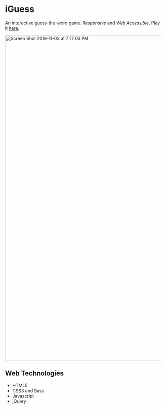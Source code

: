 # iGuess

An interactive guess-the-word game.  _Responsive_ and _Web Accessible_.  Play it [here](https://m-amc.github.io/anaMoralesProjectThree/).

<img width="1050" alt="Screen Shot 2019-11-03 at 7 17 03 PM" src="https://user-images.githubusercontent.com/30078278/68094466-a0414300-fe6e-11e9-96e4-7daf533f6875.png">

## Web Technologies
* HTML5
* CSS3 and Sass
* Javascript
* jQuery
